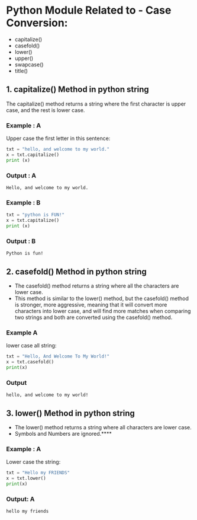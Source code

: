 # Python Module Related to - Case Conversion:

+ capitalize()
+ casefold()
+ lower()
+ upper()
+ swapcase()
+ title()



## 1. capitalize() Method in python string
The capitalize() method returns a string where the first character is upper case, and the rest is lower case.

### Example : A
Upper case the first letter in this sentence:
```python
txt = "hello, and welcome to my world."
x = txt.capitalize()
print (x)
```
### Output : A
```
Hello, and welcome to my world.
```

### Example : B
```python
txt = "python is FUN!"
x = txt.capitalize()
print (x)
```
### Output : B
```
Python is fun!
```

## 2. casefold() Method in python string
+ The casefold() method returns a string where all the characters are lower case.
+ This method is similar to the lower() method, but the casefold() method is stronger, more aggressive, meaning that it will convert more characters into lower case, and will find more matches when comparing two strings and both are converted using the casefold() method.
### Example A
lower case all string:
```python
txt = "Hello, And Welcome To My World!"
x = txt.casefold()
print(x)
```
### Output
```
hello, and welcome to my world!
```


## 3. lower() Method in python string
+ The lower() method returns a string where all characters are lower case.
+ Symbols and Numbers are ignored.****
### Example : A
Lower case the string:
```python
txt = "Hello my FRIENDS"
x = txt.lower()
print(x)
```
### Output: A
```
hello my friends
```
